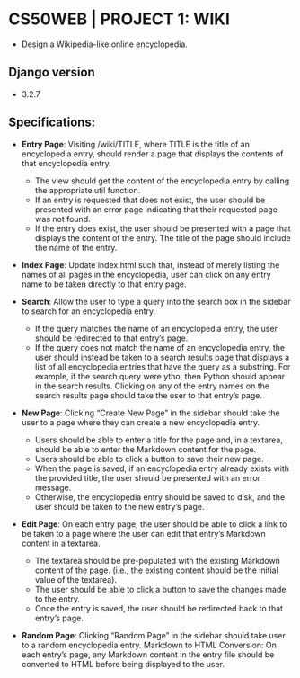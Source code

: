 # CS50WEB | PROJECT 1: WIKI

- Design a Wikipedia-like online encyclopedia.


## Django version
- 3.2.7

## Specifications:

- **Entry Page**: Visiting /wiki/TITLE, where TITLE is the title of an encyclopedia entry, should render a page that displays the contents of that encyclopedia entry.
  - The view should get the content of the encyclopedia entry by calling the appropriate util function.
  - If an entry is requested that does not exist, the user should be presented with an error page indicating that their requested page was not found.
  - If the entry does exist, the user should be presented with a page that displays the content of the entry. The title of the page should include the name of the entry.

- **Index Page**: Update index.html such that, instead of merely listing the names of all pages in the encyclopedia, user can click on any entry name to be taken directly to that entry page.

- **Search**: Allow the user to type a query into the search box in the sidebar to search for an encyclopedia entry.
  - If the query matches the name of an encyclopedia entry, the user should be redirected to that entry’s page.
  - If the query does not match the name of an encyclopedia entry, the user should instead be taken to a search results page that displays a list of all encyclopedia entries that have the query as a substring. For example, if the search query were ytho, then Python should appear in the search results.
Clicking on any of the entry names on the search results page should take the user to that entry’s page.

- **New Page**: Clicking “Create New Page” in the sidebar should take the user to a page where they can create a new encyclopedia entry.
  - Users should be able to enter a title for the page and, in a textarea, should be able to enter the Markdown content for the page.
  - Users should be able to click a button to save their new page.
  - When the page is saved, if an encyclopedia entry already exists with the provided title, the user should be presented with an error message.
  - Otherwise, the encyclopedia entry should be saved to disk, and the user should be taken to the new entry’s page.
- **Edit Page**: On each entry page, the user should be able to click a link to be taken to a page where the user can edit that entry’s Markdown content in a textarea.
  - The textarea should be pre-populated with the existing Markdown content of the page. (i.e., the existing content should be the initial value of the textarea).
  - The user should be able to click a button to save the changes made to the entry.
  - Once the entry is saved, the user should be redirected back to that entry’s page.
- **Random Page**: Clicking “Random Page” in the sidebar should take user to a random encyclopedia entry.
Markdown to HTML Conversion: On each entry’s page, any Markdown content in the entry file should be converted to HTML before being displayed to the user. 


